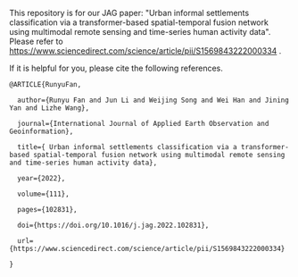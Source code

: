 This repository is for our JAG paper: "Urban informal settlements classification via a transformer-based spatial-temporal fusion network using multimodal remote sensing and time-series human activity data". Please refer to https://www.sciencedirect.com/science/article/pii/S1569843222000334 .

If it is helpful for you, please cite the following references.


    @ARTICLE{RunyuFan,

      author={Runyu Fan and Jun Li and Weijing Song and Wei Han and Jining Yan and Lizhe Wang},
  
      journal={International Journal of Applied Earth Observation and Geoinformation}, 
  
      title={ Urban informal settlements classification via a transformer-based spatial-temporal fusion network using multimodal remote sensing and time-series human activity data}, 
  
      year={2022},
  
      volume={111},
  
      pages={102831},
  
      doi={https://doi.org/10.1016/j.jag.2022.102831},
      
      url={https://www.sciencedirect.com/science/article/pii/S1569843222000334}
      
    }
  
